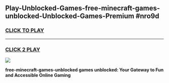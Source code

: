 
## Play-Unblocked-Games-free-minecraft-games-unblocked-Unblocked-Games-Premium #nro9d
<h3>
<a href="https://premium.freeplayer.one?title=free-minecraft-games-unblocked&ref=12M">CLICK TO PLAY</a></h3>
<hr>

<h3>
<a href="https://premium.freeplayer.one?title=free-minecraft-games-unblocked&ref=12M">CLICK 2 PLAY</a>
  
</h3>

<a href="https://premium.freeplayer.one?title=free-minecraft-games-unblocked&ref=12M"><img src="https://clearcache.store/games.png"></a>


**free-minecraft-games-unblocked games unblocked: Your Gateway to Fun and Accessible Online Gaming**

